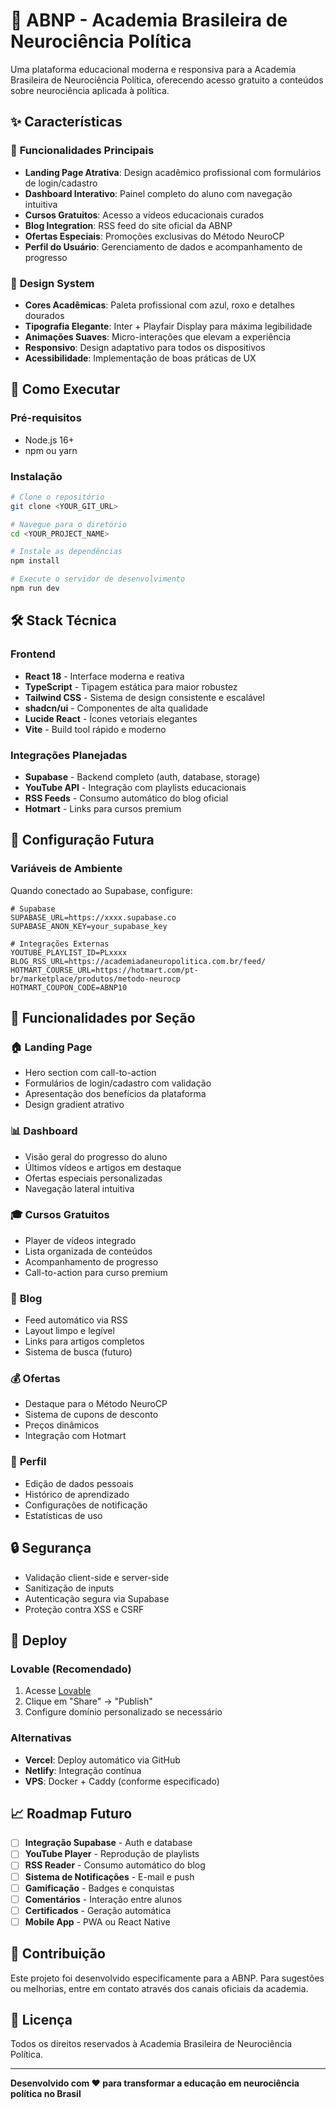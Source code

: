 # 🧠 ABNP - Academia Brasileira de Neurociência Política

Uma plataforma educacional moderna e responsiva para a Academia Brasileira de Neurociência Política, oferecendo acesso gratuito a conteúdos sobre neurociência aplicada à política.

## ✨ Características

### 🎯 **Funcionalidades Principais**
- **Landing Page Atrativa**: Design acadêmico profissional com formulários de login/cadastro
- **Dashboard Interativo**: Painel completo do aluno com navegação intuitiva
- **Cursos Gratuitos**: Acesso a vídeos educacionais curados
- **Blog Integration**: RSS feed do site oficial da ABNP
- **Ofertas Especiais**: Promoções exclusivas do Método NeuroCP
- **Perfil do Usuário**: Gerenciamento de dados e acompanhamento de progresso

### 🎨 **Design System**
- **Cores Acadêmicas**: Paleta profissional com azul, roxo e detalhes dourados
- **Tipografia Elegante**: Inter + Playfair Display para máxima legibilidade
- **Animações Suaves**: Micro-interações que elevam a experiência
- **Responsivo**: Design adaptativo para todos os dispositivos
- **Acessibilidade**: Implementação de boas práticas de UX

## 🚀 Como Executar

### Pré-requisitos
- Node.js 16+ 
- npm ou yarn

### Instalação
```bash
# Clone o repositório
git clone <YOUR_GIT_URL>

# Navegue para o diretório
cd <YOUR_PROJECT_NAME>

# Instale as dependências
npm install

# Execute o servidor de desenvolvimento
npm run dev
```

## 🛠️ Stack Técnica

### Frontend
- **React 18** - Interface moderna e reativa
- **TypeScript** - Tipagem estática para maior robustez
- **Tailwind CSS** - Sistema de design consistente e escalável
- **shadcn/ui** - Componentes de alta qualidade
- **Lucide React** - Ícones vetoriais elegantes
- **Vite** - Build tool rápido e moderno

### Integrações Planejadas
- **Supabase** - Backend completo (auth, database, storage)
- **YouTube API** - Integração com playlists educacionais  
- **RSS Feeds** - Consumo automático do blog oficial
- **Hotmart** - Links para cursos premium

## 🔧 Configuração Futura

### Variáveis de Ambiente
Quando conectado ao Supabase, configure:

```env
# Supabase
SUPABASE_URL=https://xxxx.supabase.co
SUPABASE_ANON_KEY=your_supabase_key

# Integrações Externas
YOUTUBE_PLAYLIST_ID=PLxxxx
BLOG_RSS_URL=https://academiadaneuropolitica.com.br/feed/
HOTMART_COURSE_URL=https://hotmart.com/pt-br/marketplace/produtos/metodo-neurocp
HOTMART_COUPON_CODE=ABNP10
```

## 📱 Funcionalidades por Seção

### 🏠 **Landing Page**
- Hero section com call-to-action
- Formulários de login/cadastro com validação
- Apresentação dos benefícios da plataforma
- Design gradient atrativo

### 📊 **Dashboard**
- Visão geral do progresso do aluno
- Últimos vídeos e artigos em destaque
- Ofertas especiais personalizadas
- Navegação lateral intuitiva

### 🎓 **Cursos Gratuitos**
- Player de vídeos integrado
- Lista organizada de conteúdos
- Acompanhamento de progresso
- Call-to-action para curso premium

### 📰 **Blog**
- Feed automático via RSS
- Layout limpo e legível
- Links para artigos completos
- Sistema de busca (futuro)

### 💰 **Ofertas**
- Destaque para o Método NeuroCP
- Sistema de cupons de desconto
- Preços dinâmicos
- Integração com Hotmart

### 👤 **Perfil**
- Edição de dados pessoais
- Histórico de aprendizado
- Configurações de notificação
- Estatísticas de uso

## 🔒 Segurança

- Validação client-side e server-side
- Sanitização de inputs
- Autenticação segura via Supabase
- Proteção contra XSS e CSRF

## 🚀 Deploy

### Lovable (Recomendado)
1. Acesse [Lovable](https://lovable.dev)
2. Clique em "Share" → "Publish"
3. Configure domínio personalizado se necessário

### Alternativas
- **Vercel**: Deploy automático via GitHub
- **Netlify**: Integração contínua
- **VPS**: Docker + Caddy (conforme especificado)

## 📈 Roadmap Futuro

- [ ] **Integração Supabase** - Auth e database
- [ ] **YouTube Player** - Reprodução de playlists
- [ ] **RSS Reader** - Consumo automático do blog  
- [ ] **Sistema de Notificações** - E-mail e push
- [ ] **Gamificação** - Badges e conquistas
- [ ] **Comentários** - Interação entre alunos
- [ ] **Certificados** - Geração automática
- [ ] **Mobile App** - PWA ou React Native

## 🤝 Contribuição

Este projeto foi desenvolvido especificamente para a ABNP. Para sugestões ou melhorias, entre em contato através dos canais oficiais da academia.

## 📄 Licença

Todos os direitos reservados à Academia Brasileira de Neurociência Política.

---

**Desenvolvido com ❤️ para transformar a educação em neurociência política no Brasil**